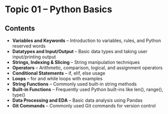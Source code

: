 # Topic 01 – Python Basics

## Contents

- **Variables and Keywords** – Introduction to variables, rules, and Python reserved words
- **Datatypes and Input/Output** – Basic data types and taking user input/printing output
- **Strings, Indexing & Slicing** – String manipulation techniques
- **Operators** – Arithmetic, comparison, logical, and assignment operators
- **Conditional Statements** – if, elif, else usage
- **Loops** – for and while loops with examples
- **String Functions** – Commonly used built-in string methods
- **Built-in Functions** – Frequently used Python built-ins like len(), range(), type()
- **Data Processing and EDA** – Basic data analysis using Pandas
- **Git Commands** – Commonly used Git commands for version control
